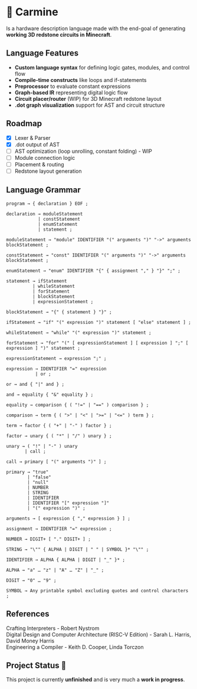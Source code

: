 # 🧱 Carmine
Is a hardware description language made with the end-goal of generating **working 3D redstone circuits in Minecraft**.

## Language Features
- **Custom language syntax** for defining logic gates, modules, and control flow
- **Compile-time constructs** like loops and if-statements
- **Preprocessor** to evaluate constant expressions
- **Graph-based IR** representing digital logic flow
- **Circuit placer/router** (WIP) for 3D Minecraft redstone layout
- **.dot graph visualization** support for AST and circuit structure

## Roadmap

- [x] Lexer & Parser
- [x] .dot output of AST
- [ ] AST optimization (loop unrolling, constant folding) - WIP
- [ ] Module connection logic
- [ ] Placement & routing
- [ ] Redstone layout generation

## Language Grammar
```text
program → { declaration } EOF ;

declaration → moduleStatement
            | constStatement
            | enumStatement
            | statement ;

moduleStatement → "module" IDENTIFIER "(" arguments ")" "->" arguments blockStatement ;

constStatement → "const" IDENTIFIER "(" arguments ")" "->" arguments blockStatement ;

enumStatement → "enum" IDENTIFIER "{" { assignment "," } "}" ";" ;

statement → ifStatement
          | whileStatement
          | forStatement
          | blockStatement
          | expressionStatement ;

blockStatement → "{" { statement } "}" ;

ifStatement → "if" "(" expression ")" statement [ "else" statement ] ;

whileStatement → "while" "(" expression ")" statement ;

forStatement → "for" "(" [ expressionStatement ] [ expression ] ";" [ expression ] ")" statement ;

expressionStatement → expression ";" ;

expression → IDENTIFIER "=" expression
           | or ;

or → and { "|" and } ;

and → equality { "&" equality } ;

equality → comparison { ( "!=" | "==" ) comparison } ;

comparison → term { ( ">" | "<" | ">=" | "<=" ) term } ;

term → factor { ( "+" | "-" ) factor } ;

factor → unary { ( "*" | "/" ) unary } ;

unary → ( "!" | "-" ) unary
       | call ;

call → primary [ "(" arguments ")" ] ;

primary → "true"
        | "false"
        | "null"
        | NUMBER
        | STRING
        | IDENTIFIER
        | IDENTIFIER "[" expression "]"
        | "(" expression ")" ;

arguments → [ expression { "," expression } ] ;

assignment → IDENTIFIER "=" expression ;

NUMBER → DIGIT+ [ "." DIGIT+ ] ;

STRING → "\"" { ALPHA | DIGIT | " " | SYMBOL }* "\"" ;

IDENTIFIER → ALPHA { ALPHA | DIGIT | "_" }* ;

ALPHA → "a" … "z" | "A" … "Z" | "_" ;

DIGIT → "0" … "9" ;

SYMBOL → Any printable symbol excluding quotes and control characters ;
```

## References
Crafting Interpreters - Robert Nystrom  
Digital Design and Computer Architecture (RISC-V Edition) - Sarah L. Harris, David Money Harris  
Engineering a Compiler - Keith D. Cooper, Linda Torczon

## Project Status 🚧
This project is currently **unfinished** and is very much a **work in progress**.
